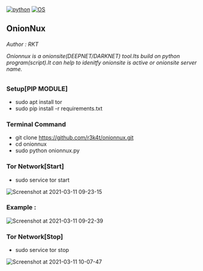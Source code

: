 [![python](https://img.shields.io/badge/Program-Python-brightgreen.svg)](https://www.python.org/downloads/release/python/)
[![OS](https://img.shields.io/badge/Tested%20On-Android-brightgreen.svg)](https://en.wikipedia.org/wiki/Linux)

<h2> OnionNux </h2>



<h6> Author : RKT </6>

Onionnux is a onionsite(DEEPNET/DARKNET) tool.Its build on python program(script).It can help to idenitfy onionsite is active or onionsite server name.

### Setup[PIP MODULE] ### 

+ sudo apt install tor
+ sudo pip install -r requirements.txt

### Terminal Command ###

+ git clone https://github.com/r3k4t/onionnux.git
+ cd onionnux
+ sudo python onionnux.py

### Tor Network[Start] ###

+ sudo service tor start

![Screenshot at 2021-03-11 09-23-15](https://user-images.githubusercontent.com/69615463/110735201-7e6e8200-8253-11eb-8299-831674114143.png)

### Example : ###

![Screenshot at 2021-03-11 09-22-39](https://user-images.githubusercontent.com/69615463/110735131-5aab3c00-8253-11eb-9b66-8e405b63b4ae.png)



### Tor Network[Stop] ###

+ sudo service tor stop

![Screenshot at 2021-03-11 10-07-47](https://user-images.githubusercontent.com/69615463/110735226-934b1580-8253-11eb-96be-bf205f90c395.png)

